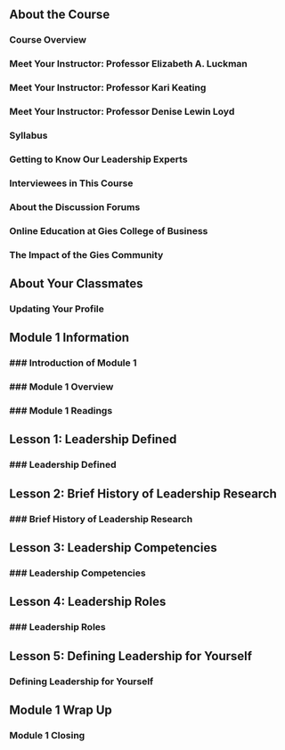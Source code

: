 
## About the Course
### Course Overview

### Meet Your Instructor: Professor Elizabeth A. Luckman

### Meet Your Instructor: Professor Kari Keating

### Meet Your Instructor: Professor Denise Lewin Loyd

### Syllabus

### Getting to Know Our Leadership Experts

### Interviewees in This Course

### About the Discussion Forums

### Online Education at Gies College of Business

### The Impact of the Gies Community

## About Your Classmates

### Updating Your Profile

## Module 1 Information
### ### Introduction of Module 1

### ### Module 1 Overview

### ### Module 1 Readings

## Lesson 1: Leadership Defined
### ### Leadership Defined

## Lesson 2: Brief History of Leadership Research
### ### Brief History of Leadership Research

## Lesson 3: Leadership Competencies
### ### Leadership Competencies

## Lesson 4: Leadership Roles
### ### Leadership Roles

## Lesson 5: Defining Leadership for Yourself
### Defining Leadership for Yourself

## Module 1 Wrap Up

### Module 1 Closing
